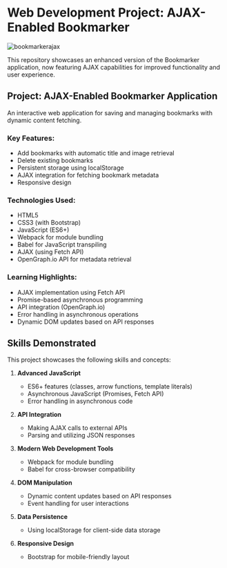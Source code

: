 # Web Development Project: AJAX-Enabled Bookmarker


![bookmarkerajax](https://github.com/travisburns/cs233JSProjects/assets/41456635/5246c6f4-7d4e-41ed-8ce6-f85369f001b6)

This repository showcases an enhanced version of the Bookmarker application, now featuring AJAX capabilities for improved functionality and user experience.

## Project: AJAX-Enabled Bookmarker Application

An interactive web application for saving and managing bookmarks with dynamic content fetching.

### Key Features:
- Add bookmarks with automatic title and image retrieval
- Delete existing bookmarks
- Persistent storage using localStorage
- AJAX integration for fetching bookmark metadata
- Responsive design

### Technologies Used:
- HTML5
- CSS3 (with Bootstrap)
- JavaScript (ES6+)
- Webpack for module bundling
- Babel for JavaScript transpiling
- AJAX (using Fetch API)
- OpenGraph.io API for metadata retrieval

### Learning Highlights:
- AJAX implementation using Fetch API
- Promise-based asynchronous programming
- API integration (OpenGraph.io)
- Error handling in asynchronous operations
- Dynamic DOM updates based on API responses

## Skills Demonstrated

This project showcases the following skills and concepts:

1. **Advanced JavaScript**
   - ES6+ features (classes, arrow functions, template literals)
   - Asynchronous JavaScript (Promises, Fetch API)
   - Error handling in asynchronous code

2. **API Integration**
   - Making AJAX calls to external APIs
   - Parsing and utilizing JSON responses

3. **Modern Web Development Tools**
   - Webpack for module bundling
   - Babel for cross-browser compatibility

4. **DOM Manipulation**
   - Dynamic content updates based on API responses
   - Event handling for user interactions

5. **Data Persistence**
   - Using localStorage for client-side data storage

6. **Responsive Design**
   - Bootstrap for mobile-friendly layout
